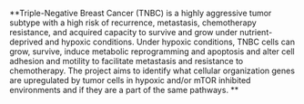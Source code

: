 **Triple-Negative Breast Cancer (TNBC) is a highly aggressive tumor subtype with a high risk of recurrence, metastasis, chemotherapy resistance, and acquired capacity to survive and grow under nutrient-deprived and hypoxic conditions. Under hypoxic conditions, TNBC cells can grow, survive, induce metabolic reprogramming and apoptosis and alter cell adhesion and motility to facilitate metastasis and resistance to chemotherapy. The project aims to identify what cellular organization genes are upregulated by tumor cells in hypoxic and/or mTOR inhibited environments and if they are a part of the same pathways. **
